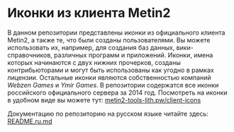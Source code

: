 # Иконки из клиента Metin2

В данном репозитории представлены иконки из официального клиента Metin2, а также те, что были созданы пользователями. Вы можете использовать их, например, для создания баз данных, вики-справочников, различных программ и приложений. Иконки, имена которых начинаются с двух нижних прочерков, созданы контрибьюторами и могут быть использованы как угодно в рамках лицензии. Остальные иконки являются собственностью компаний *Webzen Games* и *Ymir Games*. В репозитории содержатся все иконки российского официального сервера за 2014 год. Посмотреть на иконки в удобном виде вы можете тут: [metin2-tools-lith.pw/client-icons](https://metin2-tools-lith.pw/client-icons)

Документацию по репозиторию на русском языке читайте здесь: [README.ru.md](/README.ru.md)
